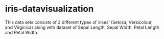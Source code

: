 # iris-datavisualization  
This data sets consists of 3 different types of irises’ (Setosa, Versicolour, and Virginica) along with dataset of Sepal Length, Sepal Width, Petal Length and Petal Width.
